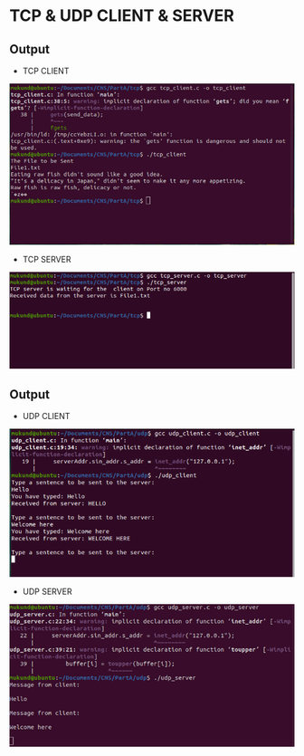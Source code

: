 # TCP & UDP CLIENT & SERVER 

## Output
- TCP CLIENT

![Screenshot](TCP-Client.png)

- TCP SERVER

![Screenshot](TCP-Server.png)

## Output
- UDP CLIENT

![Screenshot](UDP-Client.png)

- UDP SERVER

![Screenshot](UDP-Server.png)
